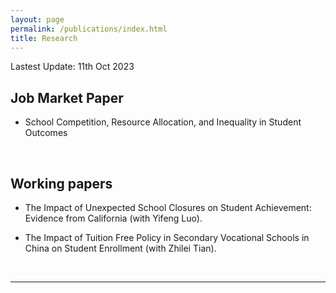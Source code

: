 ```yaml
---
layout: page
permalink: /publications/index.html
title: Research
---
```


Lastest Update: 11th Oct 2023&nbsp;

## Job Market Paper

- School Competition, Resource Allocation, and Inequality in Student Outcomes

  <br>

## Working papers

- The Impact of Unexpected School Closures on Student Achievement: Evidence from California (with Yifeng Luo).<br>

- The Impact of Tuition Free Policy in Secondary Vocational Schools in China on Student Enrollment (with Zhilei Tian).

  <br>

---

  <br>
